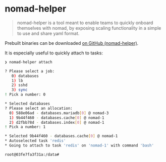# nomad-helper

> nomad-helper is a tool meant to enable teams to quickly onboard themselves with nomad, by exposing scaling functionality in a simple to use and share yaml format.

Prebuilt binaries can be downloaded [on GitHub (nomad-helper)](https://github.com/seatgeek/nomad-helper/releases).

It is especially useful to quickly attach to tasks:

```bash
❯ nomad-helper attach

? Please select a job:
   0) databases
   1) lb
   2) sshd
   3) sync
! Pick a number: 0

* Selected databases
? Please select an allocation:
  0) 588e06ad - databases.mariadb[0] @ nomad-3
  1) 9b44f460 - databases.cache[0] @ nomad-1
  2) d2fbb78d - databases.index[0] @ nomad-1
! Pick a number: 1

* Selected 9b44f460 - databases.cache[0] @ nomad-1
* Autoselected task 'redis'
* Going to attach to task 'redis' on 'nomad-1' with command 'bash'

root@03fe7fa3f31a:/data#
```

